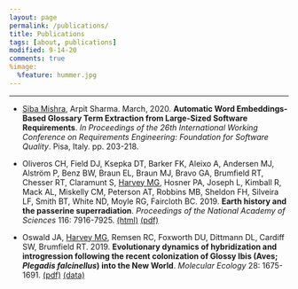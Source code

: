 ```yaml
---
layout: page
permalink: /publications/
title: Publications
tags: [about, publications]
modified: 9-14-20
comments: true
%image:
  %feature: hummer.jpg
---
```


***

* <u>Siba Mishra</u>, Arpit Sharma. March, 2020. **Automatic Word Embeddings-Based Glossary Term Extraction from Large-Sized Software Requirements**. *In Proceedings of the 26th International Working Conference on Requirements Engineering: Foundation for Software Quality*. Pisa, Italy. pp. 203-218. <a target="_blank" href="10.1007/978-3-030-44429-7_15"><span class="ai ai-doi-square ai-lg" style="color:#000000" aria-hidden="true"></span></a> 

* Oliveros CH, Field DJ, Ksepka DT, Barker FK, Aleixo A, Andersen MJ, Alström P, Benz BW, Braun EL, Braun MJ, Bravo GA, Brumfield RT, Chesser RT, Claramunt S, <u>Harvey MG</u>, Hosner PA, Joseph L, Kimball R, Mack AL, Miskelly CM, Peterson AT, Robbins MB, Sheldon FH, Silveira LF, Smith BT, White ND, Moyle RG, Faircloth BC. 2019. **Earth history and the passerine superradiation**. *Proceedings of the National Academy of Sciences* 116: 7916-7925. <a href="https://www.pnas.org/content/116/16/7916" target="_blank">(html)</a> <a href="https://www.pnas.org/content/pnas/116/16/7916.full.pdf" target="_blank">(pdf)</a>

* Oswald JA, <u>Harvey MG</u>, Remsen RC, Foxworth DU, Dittmann DL, Cardiff SW, Brumfield RT. 2019. **Evolutionary dynamics of hybridization and introgression following the recent colonization of Glossy Ibis (Aves; *Plegadis falcinellus*) into the New World**. *Molecular Ecology* 28: 1675-1691. <a href="https://mgharvey.github.io/docs/Oswaldetal2019.pdf" target="_blank">(pdf)</a> <a href="https://www.ncbi.nlm.nih.gov//bioproject/506077" target="_blank">(data)</a> 


